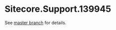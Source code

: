 # Sitecore.Support.139945

See [master branch](https://github.com/sitecoresupport/Sitecore.Support.139945) for details.